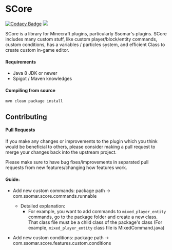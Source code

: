 # SCore

[![Codacy Badge](https://api.codacy.com/project/badge/Grade/7dfab7ca1a8e478e91098bd3a5f9d217)](https://app.codacy.com/gh/Ssomar-Developement/SCore?utm_source=github.com&utm_medium=referral&utm_content=Ssomar-Developement/SCore&utm_campaign=Badge_Grade_Settings)
[![](https://jitpack.io/v/Ssomar-Developement/SCore.svg)](https://jitpack.io/#Ssomar-Developement/SCore)



SCore is a library for Minecraft plugins, particularly Ssomar's plugins. SCore includes many custom stuff, like custom  player/block/entity commands, custom conditions, has a variables / particles system, and efficient Class to create custom in-game editor.

#### Requirements
* Java 8 JDK or newer
* Spigot / Maven knowledges

#### Compiling from source
```mvn clean package install```

## Contributing
#### Pull Requests
If you make any changes or improvements to the plugin which you think would be beneficial to others, please consider making a pull request to merge your changes back into the upstream project.

Please make sure to have bug fixes/improvements in separated pull requests from new features/changing how features work.

#### Guide:
- Add new custom commands: 
    package path -> com.ssomar.score.commands.runnable
  - Detailed explanation:
    - For example, you want to add commands to `mixed_player_entity` commands, go to the package folder and create a new class.
      That class file must be a child class of the package's class (For example, `mixed_player_entity` class file is MixedCommand.java)
    
- Add new custom conditions: 
    package path -> com.ssomar.score.features.custom.conditions
